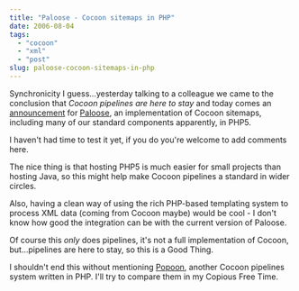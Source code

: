 ```yaml
---
title: "Paloose - Cocoon sitemaps in PHP"
date: 2006-08-04
tags: 
  - "cocoon"
  - "xml"
  - "post"
slug: paloose-cocoon-sitemaps-in-php
---
```


Synchronicity I guess...yesterday talking to a colleague we came to the conclusion that _Cocoon pipelines are here to stay_ and today comes an [announcement](http://marc.theaimsgroup.com/?l=xml-cocoon-users&m=115463611105743&w=2) for [Paloose](http://www.paloose.org), an implementation of Cocoon sitemaps, including many of our standard components apparently, in PHP5.

I haven't had time to test it yet, if you do you're welcome to add comments here.

The nice thing is that hosting PHP5 is much easier for small projects than hosting Java, so this might help make Cocoon pipelines a standard in wider circles.

Also, having a clean way of using the rich PHP-based templating system to process XML data (coming from Cocoon maybe) would be cool - I don't know how good the integration can be with the current version of Paloose.

Of course this _only_ does pipelines, it's not a full implementation of Cocoon, but...pipelines are here to stay, so this is a Good Thing.

I shouldn't end this without mentioning [Popoon](http://www.popoon.org/), another Cocoon pipelines system written in PHP. I'll try to compare them in my Copious Free Time.
